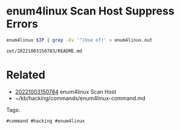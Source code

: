 # enum4linux Scan Host Suppress Errors
```bash
enum4linux $IP | grep -Ev '^(Use of)' > enum4linux.out 
```

` zet/20221003150783/README.md `

# Related

- [20221003150784](/zet/20221003150784/README.md) enum4linux Scan Host
- ~/kb/hacking/commands/enum4linux-command.md

Tags:

    #command #hacking #enum4linux 
